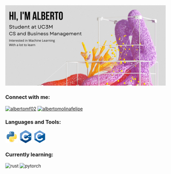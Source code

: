 <img src="https://github.com/albertomolinafelipe/albertomolinafelipe/blob/main/github_banner.png" alt="banner">
<h3 align="left">Connect with me:</h3>
<p align="left">
<a href="https://twitter.com/albertomf02" target="blank"><img align="center" src="https://raw.githubusercontent.com/rahuldkjain/github-profile-readme-generator/master/src/images/icons/Social/twitter.svg" alt="albertomf02" height="30" width="40" /></a>
<a href="https://instagram.com/albertomolinafelipe" target="blank"><img align="center" src="https://raw.githubusercontent.com/rahuldkjain/github-profile-readme-generator/master/src/images/icons/Social/instagram.svg" alt="albertomolinafelipe" height="30" width="40" /></a>
</p>

<h3 align="left">Languages and Tools:</h3>
<p align="left"> 
  <a > <img src="https://raw.githubusercontent.com/devicons/devicon/master/icons/python/python-original.svg" alt="python" width="40" height="40"/> </a>
  <a> <img src="https://raw.githubusercontent.com/devicons/devicon/master/icons/cplusplus/cplusplus-original.svg" alt="cplusplus" width="40" height="40"/> </a> 
  <a > <img src="https://raw.githubusercontent.com/devicons/devicon/master/icons/c/c-original.svg" alt="c" width="40" height="40"/> </p>

<h3 align="left">Currently learning:</h3>
<p align="left"> 
  <a> <img src="https://www.rust-lang.org/logos/rust-logo-128x128.png" alt="rust" width="40" height="40"/>  </a> 
  <a> <img src="https://www.vectorlogo.zone/logos/pytorch/pytorch-icon.svg" alt="pytorch" width="40" height="40"/> </a>
</p>
 

